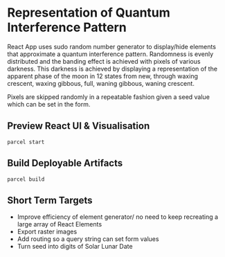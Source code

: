 # Representation of Quantum Interference Pattern

React App uses sudo random number generator to display/hide elements that approximate a quantum interference pattern.  Randomness is evenly distributed and the banding effect is achieved with pixels of various darkness.  This darkness is achieved by displaying a representation of the apparent phase of the moon in 12 states from new, through waxing crescent, waxing gibbous, full, waning gibbous, waning crescent.  

Pixels are skipped randomly in a repeatable fashion given a seed value which can be set in the form.

## Preview React UI & Visualisation

    parcel start

## Build Deployable Artifacts

    parcel build

## Short Term Targets

- Improve efficiency of element generator/ no need to keep recreating a large array of React Elements
- Export raster images
- Add routing so a query string can set form values
- Turn seed into digits of Solar Lunar Date

